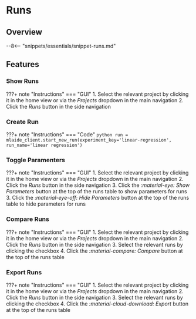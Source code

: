 # Runs
## Overview
--8<-- "snippets/essentials/snippet-runs.md"

## Features

### Show Runs

???+ note "Instructions"
    === "GUI"
        1. Select the relevant project by clicking it in the home view or via the _Projects_ dropdown in the main navigation
        2. Click the _Runs_ button in the side navigation

### Create Run

???+ note "Instructions"
    === "Code"
        ```python
        run = mlaide_client.start_new_run(experiment_key='linear-regression',
                                          run_name='linear regression')
        ```

### Toggle Paramenters

???+ note "Instructions"
    === "GUI"
        1. Select the relevant project by clicking it in the home view or via the _Projects_ dropdown in the main navigation
        2. Click the _Runs_ button in the side navigation
        3. Click the _:material-eye: Show Parameters_ button at the top of the runs table to show parameters for runs
        3. Click the _:material-eye-off: Hide Parameters_ button at the top of the runs table to hide parameters for runs

### Compare Runs

???+ note "Instructions"
    === "GUI"
        1. Select the relevant project by clicking it in the home view or via the _Projects_ dropdown in the main navigation
        2. Click the _Runs_ button in the side navigation
        3. Select the relevant runs by clicking the checkbox
        4. Click the _:material-compare: Compare_ button at the top of the runs table

### Export Runs

???+ note "Instructions"
    === "GUI"
        1. Select the relevant project by clicking it in the home view or via the _Projects_ dropdown in the main navigation
        2. Click the _Runs_ button in the side navigation
        3. Select the relevant runs by clicking the checkbox
        4. Click the _:material-cloud-download: Export_ button at the top of the runs table
